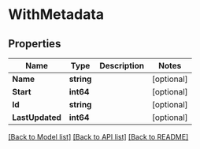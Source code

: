 # WithMetadata

## Properties

Name | Type | Description | Notes
------------ | ------------- | ------------- | -------------
**Name** | **string** |  | [optional] 
**Start** | **int64** |  | [optional] 
**Id** | **string** |  | [optional] 
**LastUpdated** | **int64** |  | [optional] 

[[Back to Model list]](../README.md#documentation-for-models) [[Back to API list]](../README.md#documentation-for-api-endpoints) [[Back to README]](../README.md)


